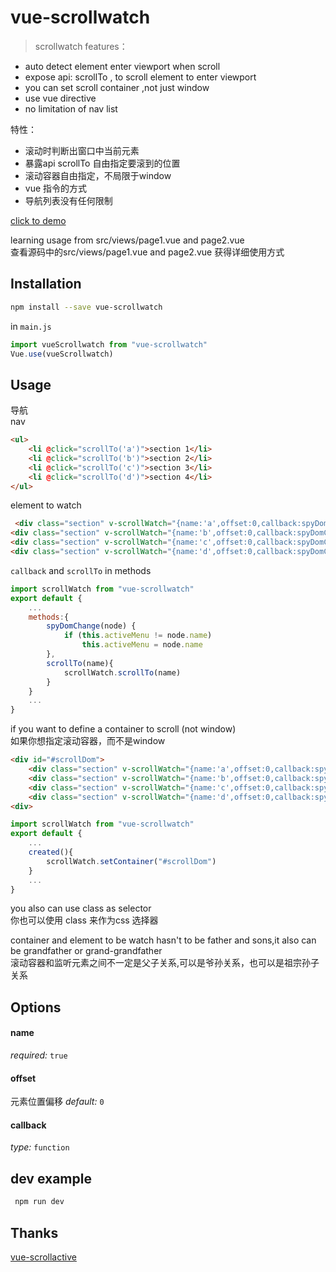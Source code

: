 # vue-scrollwatch

> scrollwatch
features：
- auto detect element enter viewport when scroll
- expose api: scrollTo , to scroll element to enter viewport 
- you can set scroll container ,not just window
- use vue directive
- no limitation of nav list

特性：
- 滚动时判断出窗口中当前元素
- 暴露api scrollTo  自由指定要滚到的位置
- 滚动容器自由指定，不局限于window
- vue 指令的方式
- 导航列表没有任何限制


[click to demo](https://Desdesdesgo.github.io/vue-scrollwatch/)
 
 learning usage from src/views/page1.vue and page2.vue  
 查看源码中的src/views/page1.vue and page2.vue 获得详细使用方式
## Installation

```bash
npm install --save vue-scrollwatch
```

in `main.js`
```js 
import vueScrollwatch from "vue-scrollwatch"
Vue.use(vueScrollwatch)
```

## Usage
 导航   
 nav
```html
<ul>
    <li @click="scrollTo('a')">section 1</li>
    <li @click="scrollTo('b')">section 2</li>
    <li @click="scrollTo('c')">section 3</li>
    <li @click="scrollTo('d')">section 4</li>
</ul>

```

element to watch

```html
 <div class="section" v-scrollWatch="{name:'a',offset:0,callback:spyDomChange}">scetcion 1</div>
<div class="section" v-scrollWatch="{name:'b',offset:0,callback:spyDomChange}">scetcion 2</div>
<div class="section" v-scrollWatch="{name:'c',offset:0,callback:spyDomChange}">scetcion 3</div>
<div class="section" v-scrollWatch="{name:'d',offset:0,callback:spyDomChange}">scetcion 4</div>

```

`callback` and `scrollTo` in methods
```js 
import scrollWatch from "vue-scrollwatch"
export default {
    ...
    methods:{
        spyDomChange(node) {
            if (this.activeMenu != node.name)
                this.activeMenu = node.name
        },
        scrollTo(name){
            scrollWatch.scrollTo(name)
        }
    }
    ...
}

```


 if you want to define a container to scroll (not window)  
 如果你想指定滚动容器，而不是window 

```html
<div id="#scrollDom">
    <div class="section" v-scrollWatch="{name:'a',offset:0,callback:spyDomChange}">scetcion 1</div>
    <div class="section" v-scrollWatch="{name:'b',offset:0,callback:spyDomChange}">scetcion 2</div>
    <div class="section" v-scrollWatch="{name:'c',offset:0,callback:spyDomChange}">scetcion 3</div>
    <div class="section" v-scrollWatch="{name:'d',offset:0,callback:spyDomChange}">scetcion 4</div>
<div>
```


```js 
import scrollWatch from "vue-scrollwatch"
export default {
    ...
    created(){
        scrollWatch.setContainer("#scrollDom")
    }
    ...
}
```
 you also can use class as selector  
 你也可以使用 class 来作为css 选择器

 container and element to be watch hasn't to be father and sons,it also can be grandfather or grand-grandfather  
 滚动容器和监听元素之间不一定是父子关系,可以是爷孙关系，也可以是祖宗孙子关系


## Options
#### name
*required:* `true` 

#### offset
元素位置偏移
*default:* `0`
 
#### callback
*type:* `function`

## dev example
``` js
 npm run dev
```

## Thanks
[vue-scrollactive](https://github.com/eddiemf/vue-scrollactive.git)

